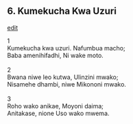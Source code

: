 ## 6. Kumekucha Kwa Uzuri
[edit](https://docs.google.com/document/d/1UJTINFTG60iwVrukYfGZiMEKM0Szn5%2Dq/edit?mode=html)



1\
Kumekucha kwa uzuri. Nafumbua macho;\
Baba amenihifadhi, Ni wake moto.\
\
2\
Bwana niwe leo kutwa, Ulinzini mwako;\
Nisamehe dhambi, niwe Mikononi mwako.\
\
3\
Roho wako anikae, Moyoni daima;\
Anitakase, nione Uso wako mwema.

